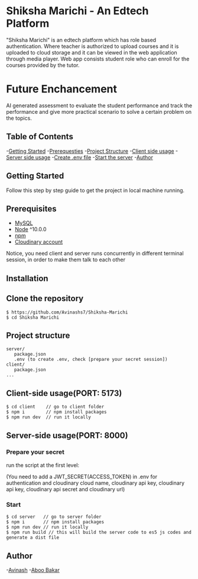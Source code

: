 # Shiksha Marichi - An Edtech Platform
"Shiksha Marichi" is an edtech platform which has role based authentication. Where teacher is authorized to upload courses and it is uploaded to cloud storage and it can be viewed in the web application through media player. Web app consists student role who can enroll for the courses provided by the tutor. 


# Future Enchancement 
AI generated assessment to evaluate the student performance and track the performance and give more practical scenario to solve a certain problem on the topics.

## Table of Contents
-[Getting Started](#getting-started)
    -[Prerequesties](#prerequisites)
-[Project Structure](#project-structure)
-[Client side usage](#client-side-usageport-5173)
-[Server side usage](#server-side-usageport-8000)
    -[Create .env file](#prepare-your-secret)
    -[Start the server](#start)
-[Author](#author)
    
## Getting Started

Follow this step by step guide to get the project in local machine running.

## Prerequisites
- [MySQL](https://dev.mysql.com/downloads/installer/)
- [Node](https://nodejs.org/en/download/) ^10.0.0
- [npm](https://nodejs.org/en/download/package-manager/)
- [Cloudinary account](https://cloudinary.com/)

Notice, you need client and server runs concurrently in different terminal session, in order to make them talk to each other

## Installation

## Clone the repository

```terminal 
$ https://github.com/Avinashs7/Shiksha-Marichi
$ cd Shiksha Marichi
```

## Project structure
```terminal
server/
   package.json
   .env (to create .env, check [prepare your secret session])
client/
   package.json
...
```



## Client-side usage(PORT: 5173)
```terminal
$ cd client    // go to client folder
$ npm i        // npm install packages
$ npm run dev  // run it locally
```

## Server-side usage(PORT: 8000)

### Prepare your secret

run the script at the first level:

(You need to add a JWT_SECRET(ACCESS_TOKEN) in .env for authentication and cloudinary cloud name, cloudinary api key, cloudinary api key, cloudinary api secret and cloudinary url)

### Start

```terminal
$ cd server   // go to server folder
$ npm i       // npm install packages
$ npm run dev // run it locally
$ npm run build // this will build the server code to es5 js codes and generate a dist file
```

## Author
-[Avinash](https://www.linkedin.com/in/avinash-s007/)
-[Aboo Bakar]()

